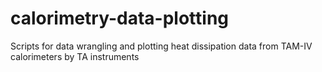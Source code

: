 # calorimetry-data-plotting
Scripts for data wrangling and plotting heat dissipation data from TAM-IV calorimeters by TA instruments
